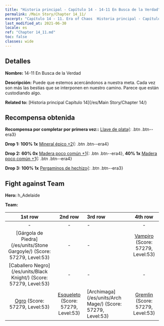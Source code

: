 ```yaml
---
title: "Historia principal - Capítulo 14 - 14-11 En Busca de la Verdad"
permalink: /Main Story/Chapter 14_11/
excerpt: "Capítulo 14 - 11. Era of Chaos  Historia principal - Capítulo 14_11. 14-11 En Busca de la Verdad"
last_modified_at: 2021-06-30
locale: es
ref: "Chapter 14_11.md"
toc: false
classes: wide
---
```


## Detalles

 **Nombre:** 14-11 En Busca de la Verdad

 **Descripción:** Puede que estemos acercándonos a nuestra meta. Cada vez son más las bestias que se interponen en nuestro camino. Parece que están custodiando algo.

 **Related to:** [Historia principal Capítulo 14](/es/Main Story/Chapter 14/)

## Recompensa obtenida

 **Recompensa por completar por primera vez::** [Llave de plata](/ItemsES/con_693/){: .btn .btn--era3}

 **Drop 1:** **100% 1x** [Mineral épico +2](/ItemsES/mat_47/){: .btn .btn--era4}

 **Drop 2:** **60% 0x** [Madera poco común +1](/ItemsES/mat_41/){: .btn .btn--era4}, **40% 1x** [Madera poco común +1](/ItemsES/mat_41/){: .btn .btn--era4}

 **Drop 3:** **100% 1x** [Pergaminos de hechizo](/ItemsES/con_694/){: .btn .btn--era3}


## Fight against Team
 **Hero:** h_Adelaide

 **Team:**


  | 1st row | 2nd row | 3rd row | 4th row |
  |:----:|:----:|:----|:----:|
  | - | - | - | - |
  | [Gárgola de Piedra](/es/units/Stone Gargoyle/) (Score: 57279, Level:53)  | - | - | [Vampiro](/es/units/Vampire/) (Score: 57279, Level:53)  |
  | [Caballero Negro](/es/units/Black Knight/) (Score: 57279, Level:53)  | - | - | - |
  | [Ogro](/es/units/Ogre/) (Score: 57279, Level:53)  | [Esqueleto](/es/units/Skeleton/) (Score: 57279, Level:53)  | [Archimaga](/es/units/Arch Mage/) (Score: 57279, Level:53)  | [Gremlin](/es/units/Gremlin/) (Score: 57279, Level:53)  |


